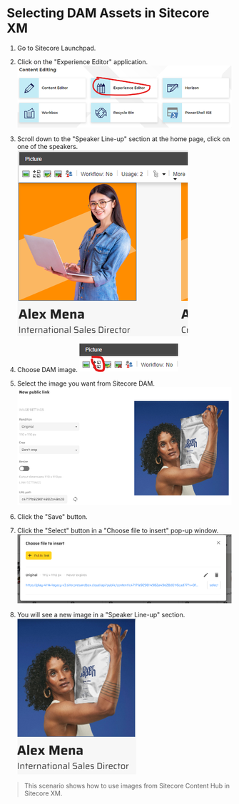 # Selecting DAM Assets in Sitecore XM

1. Go to Sitecore Launchpad.

1. Click on the "Experience Editor" application.
![Graphical user interface, text, application, website](./media/image1.png)

1. Scroll down to the "Speaker Line-up" section at the home page, click on one of the speakers.
![Graphical user interface, application, PowerPoint](./media/image2.png)

1. Choose DAM image.
![Graphical user interface, application](./media/image3.png)

1. Select the image you want from Sitecore DAM.
![Selected image](./media/image4.png)

1. Click the "Save" button.

1. Click the "Select" button in a "Choose file to insert" pop-up window.
![Graphical user interface, text, application, email](./media/image5.png)

1. You will see a new image in a "Speaker Line-up" section.
![New image](./media/image6.png)

> This scenario shows how to use images from Sitecore Content Hub in Sitecore XM.

